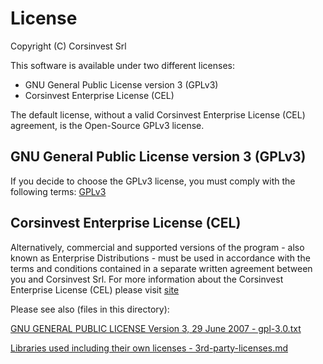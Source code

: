 # License

Copyright (C) Corsinvest Srl

This software is available under two different licenses:

* GNU General Public License version 3 (GPLv3)
* Corsinvest Enterprise License (CEL)

The default license, without a valid Corsinvest Enterprise License (CEL) agreement, is the Open-Source GPLv3 license.

## GNU General Public License version 3 (GPLv3)

If you decide to choose the GPLv3 license, you must comply with the following terms:
[GPLv3](gpl-3.0.txt)  

## Corsinvest Enterprise License (CEL)

Alternatively, commercial and supported versions of the program - also known as Enterprise Distributions - must be used in accordance with the terms and conditions contained in a separate written agreement between you and Corsinvest Srl. For more information about the Corsinvest Enterprise License (CEL) please visit [site](https://www.corsinvest.it/open-source#license)

Please see also (files in this directory):

[GNU GENERAL PUBLIC LICENSE Version 3, 29 June 2007 - gpl-3.0.txt](gpl-3.0.txt)

[Libraries used including their own licenses - 3rd-party-licenses.md](3rd-party-licenses.md)
